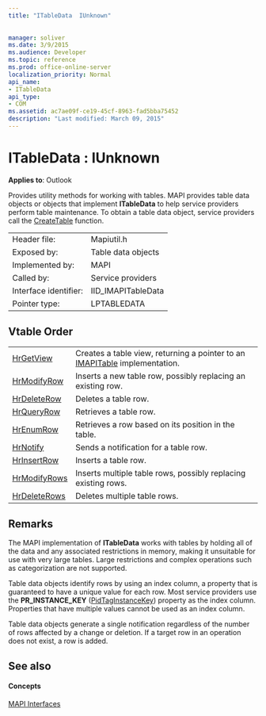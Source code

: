 ```yaml
---
title: "ITableData  IUnknown"
 
 
manager: soliver
ms.date: 3/9/2015
ms.audience: Developer
ms.topic: reference
ms.prod: office-online-server
localization_priority: Normal
api_name:
- ITableData
api_type:
- COM
ms.assetid: ac7ae09f-ce19-45cf-8963-fad5bba75452
description: "Last modified: March 09, 2015"
---
```


# ITableData : IUnknown

  
  
**Applies to**: Outlook 
  
Provides utility methods for working with tables. MAPI provides table data objects or objects that implement **ITableData** to help service providers perform table maintenance. To obtain a table data object, service providers call the [CreateTable](createtable.md) function. 
  
|||
|:-----|:-----|
|Header file:  <br/> |Mapiutil.h  <br/> |
|Exposed by:  <br/> |Table data objects  <br/> |
|Implemented by:  <br/> |MAPI  <br/> |
|Called by:  <br/> |Service providers  <br/> |
|Interface identifier:  <br/> |IID_IMAPITableData  <br/> |
|Pointer type:  <br/> |LPTABLEDATA  <br/> |
   
## Vtable Order

|||
|:-----|:-----|
|[HrGetView](itabledata-hrgetview.md) <br/> |Creates a table view, returning a pointer to an [IMAPITable](imapitableiunknown.md) implementation.  <br/> |
|[HrModifyRow](itabledata-hrmodifyrow.md) <br/> |Inserts a new table row, possibly replacing an existing row.  <br/> |
|[HrDeleteRow](itabledata-hrdeleterow.md) <br/> |Deletes a table row.  <br/> |
|[HrQueryRow](itabledata-hrqueryrow.md) <br/> |Retrieves a table row.  <br/> |
|[HrEnumRow](itabledata-hrenumrow.md) <br/> |Retrieves a row based on its position in the table.  <br/> |
|[HrNotify](itabledata-hrnotify.md) <br/> |Sends a notification for a table row.  <br/> |
|[HrInsertRow](itabledata-hrinsertrow.md) <br/> |Inserts a table row.  <br/> |
|[HrModifyRows](itabledata-hrmodifyrows.md) <br/> |Inserts multiple table rows, possibly replacing existing rows.  <br/> |
|[HrDeleteRows](itabledata-hrdeleterows.md) <br/> |Deletes multiple table rows.  <br/> |
   
## Remarks

The MAPI implementation of **ITableData** works with tables by holding all of the data and any associated restrictions in memory, making it unsuitable for use with very large tables. Large restrictions and complex operations such as categorization are not supported. 
  
Table data objects identify rows by using an index column, a property that is guaranteed to have a unique value for each row. Most service providers use the **PR_INSTANCE_KEY** ([PidTagInstanceKey](pidtaginstancekey-canonical-property.md)) property as the index column. Properties that have multiple values cannot be used as an index column.
  
Table data objects generate a single notification regardless of the number of rows affected by a change or deletion. If a target row in an operation does not exist, a row is added.
  
## See also

#### Concepts

[MAPI Interfaces](mapi-interfaces.md)

